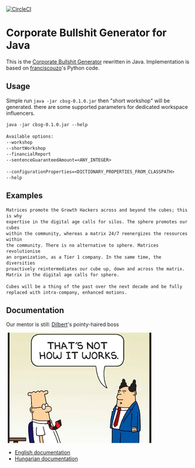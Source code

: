[![CircleCI](https://dl.circleci.com/status-badge/img/gh/lsmhun/cbsg-java/tree/main.svg?style=shield)](https://dl.circleci.com/status-badge/redirect/gh/lsmhun/cbsg-java/tree/main)

# Corporate Bullshit Generator for Java

This is the [Corporate Bullshit Generator](http://cbsg.sf.net/) rewritten in Java. 
Implementation is based on [franciscouzo](https://github.com/franciscouzo/corporate_bullshit)'s 
Python code.

## Usage

Simple run `java -jar cbsg-0.1.0.jar` then "short workshop" will be generated.
there are some supported parameters for dedicated workspace influencers.

```shell
java -jar cbsg-0.1.0.jar --help

Available options:
--workshop
--shortWorkshop
--financialReport
--sentenceGuaranteedAmount=<ANY_INTEGER>

--configurationProperties=<DICTIONARY_PROPERTIES_FROM_CLASSPATH>
--help

```

## Examples

```
Matrices promote the Growth Hackers across and beyond the cubes; this is why 
expertise in the digital age calls for silos. The sphere promotes our cubes 
within the community, whereas a matrix 24/7 reenergizes the resources within 
the community. There is no alternative to sphere. Matrices revolutionise 
an organization, as a Tier 1 company. In the same time, the diversities 
proactively reintermediates our cube up, down and across the matrix. 
Matrix in the digital age calls for sphere.

Cubes will be a thing of the past over the next decade and be fully 
replaced with intra-company, enhanced motions. 
```

## Documentation

Our mentor is still: [Dilbert](https://www.dilbert.com)'s pointy-haired boss

![Dilbert's pointy-haired boss](/docs/dilbert_pointy_haired_boss_01.webp)

- [English documentation](docs/descr_en.md)
- [Hungarian documentation](docs/descr_hu.md)
